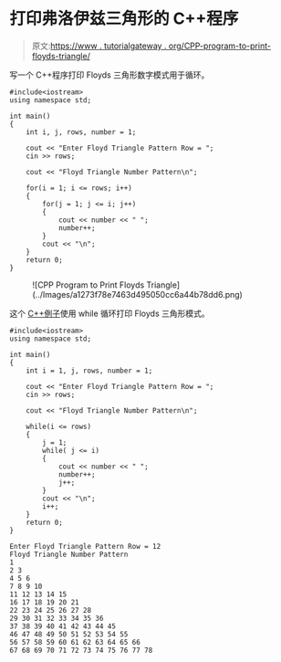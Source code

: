 # 打印弗洛伊兹三角形的 C++程序

> 原文:[https://www . tutorialgateway . org/CPP-program-to-print-floyds-triangle/](https://www.tutorialgateway.org/cpp-program-to-print-floyds-triangle/)

写一个 C++程序打印 Floyds 三角形数字模式用于循环。

```
#include<iostream>
using namespace std;

int main()
{
	int i, j, rows, number = 1;

    cout << "Enter Floyd Triangle Pattern Row = ";
    cin >> rows;

    cout << "Floyd Triangle Number Pattern\n"; 

    for(i = 1; i <= rows; i++)
    {
    	for(j = 1; j <= i; j++)
		{
            cout << number << " ";
            number++;
        }
        cout << "\n";
    }		
 	return 0;
}
```

<figure class="wp-block-image size-large">![CPP Program to Print Floyds Triangle](../Images/a1273f78e7463d495050cc6a44b78dd6.png)</figure>

这个 [C++例子](https://www.tutorialgateway.org/cpp-programs/)使用 while 循环打印 Floyds 三角形模式。

```
#include<iostream>
using namespace std;

int main()
{
	int i = 1, j, rows, number = 1;

    cout << "Enter Floyd Triangle Pattern Row = ";
    cin >> rows;

    cout << "Floyd Triangle Number Pattern\n"; 

    while(i <= rows)
    {
        j = 1;
    	while( j <= i)
		{
            cout << number << " ";
            number++;
            j++;
        }
        cout << "\n";
        i++;
    }		
 	return 0;
}
```

```
Enter Floyd Triangle Pattern Row = 12
Floyd Triangle Number Pattern
1 
2 3 
4 5 6 
7 8 9 10 
11 12 13 14 15 
16 17 18 19 20 21 
22 23 24 25 26 27 28 
29 30 31 32 33 34 35 36 
37 38 39 40 41 42 43 44 45 
46 47 48 49 50 51 52 53 54 55 
56 57 58 59 60 61 62 63 64 65 66 
67 68 69 70 71 72 73 74 75 76 77 78 
```